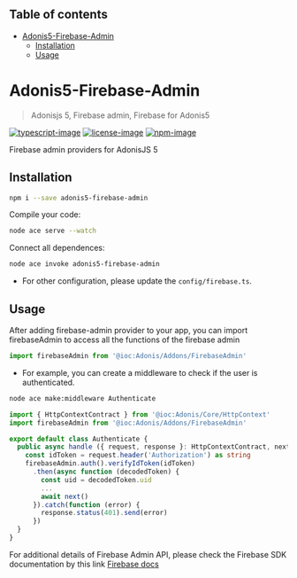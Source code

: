 <!-- START doctoc generated TOC please keep comment here to allow auto update -->
<!-- DON'T EDIT THIS SECTION, INSTEAD RE-RUN doctoc TO UPDATE -->
## Table of contents

- [Adonis5-Firebase-Admin](#adonis5-firebase-admin)
  - [Installation](#installation)
  - [Usage](#usage)

<!-- END doctoc generated TOC please keep comment here to allow auto update -->

# Adonis5-Firebase-Admin
> Adonisjs 5, Firebase admin, Firebase for Adonis5

[![typescript-image]][typescript-url] [![license-image]][license-url] [![npm-image]][npm-url] <!--[![circleci-image]][circleci-url]   -->

Firebase admin providers for AdonisJS 5

## Installation
```bash
npm i --save adonis5-firebase-admin
```

Compile your code:

```bash
node ace serve --watch
```
Connect all dependences:
```bash
node ace invoke adonis5-firebase-admin
```

- For other configuration, please update the `config/firebase.ts`.

## Usage

After adding firebase-admin provider to your app, you can import firebaseAdmin to access all the functions of the firebase admin

```typescript
import firebaseAdmin from '@ioc:Adonis/Addons/FirebaseAdmin'
```

- For example, you can create a middleware to check if the user is authenticated.	

```bash
node ace make:middleware Authenticate
```

```typescript
import { HttpContextContract } from '@ioc:Adonis/Core/HttpContext'
import firebaseAdmin from '@ioc:Adonis/Addons/FirebaseAdmin'

export default class Authenticate {
  public async handle ({ request, response }: HttpContextContract, next: () => Promise<void>) {
    const idToken = request.header('Authorization') as string
    firebaseAdmin.auth().verifyIdToken(idToken)
      .then(async function (decodedToken) {
        const uid = decodedToken.uid
        ...
        await next()
      }).catch(function (error) {
        response.status(401).send(error)
      })
  }
}

```

For additional details of Firebase Admin API, please check the Firebase SDK documentation by this link [Firebase docs](https://firebase.google.com/docs/admin/setup)



<!--[circleci-image]: https://img.shields.io/circleci/project/github/rollivier/adonis5-firebase-admin/master.svg?style=for-the-badge&logo=circleci
[circleci-url]: https://circleci.com/gh/rollivier/adonis5-firebase-admin "circleci"-->

[typescript-image]: https://img.shields.io/badge/Typescript-294E80.svg?style=for-the-badge&logo=typescript
[typescript-url]:  "typescript"

[npm-image]: https://img.shields.io/npm/v/adonis5-firebase-admin.svg?style=for-the-badge&logo=npm
[npm-url]: https://npmjs.org/package/adonis5-firebase-admin "npm"

[license-image]: https://img.shields.io/npm/l/adonis5-firebase-admin?color=blueviolet&style=for-the-badge&service=github
[license-url]: LICENSE.md "license"
